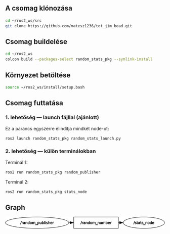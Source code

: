 ## A csomag klónozása

```bash
cd ~/ros2_ws/src
git clone https://github.com/matesz1236/tot_jim_bead.git
```

## Csomag buildelése
```bash
cd ~/ros2_ws
colcon build --packages-select random_stats_pkg --symlink-install
```
## Környezet betöltése 
```bash
source ~/ros2_ws/install/setup.bash
```

## Csomag futtatása
### 1. lehetőség — launch fájllal (ajánlott)

Ez a parancs egyszerre elindítja mindkét node-ot:
```bash
ros2 launch random_stats_pkg random_stats_launch.py
```
### 2. lehetőség — külön terminálokban

Terminál 1:
```bash
ros2 run random_stats_pkg random_publisher
```
Terminál 2:
```bash
ros2 run random_stats_pkg stats_node
```
## Graph

![RQT Graph](rosgraph.png)
